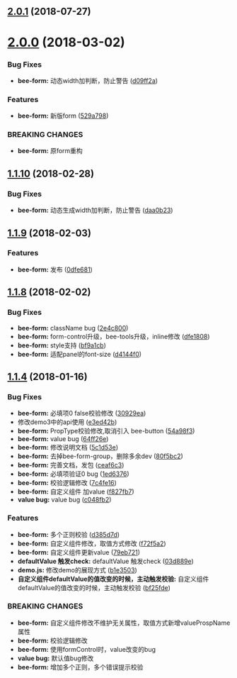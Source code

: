 <a name="2.0.1"></a>
## [2.0.1](https://github.com/tinper-bee/bee-form/compare/v2.0.0...v2.0.1) (2018-07-27)



<a name="2.0.0"></a>
# [2.0.0](https://github.com/tinper-bee/bee-form/compare/v1.1.10...v2.0.0) (2018-03-02)


### Bug Fixes

* **bee-form:** 动态width加判断，防止警告 ([d09ff2a](https://github.com/tinper-bee/bee-form/commit/d09ff2a))


### Features

* **bee-form:** 新版form ([529a798](https://github.com/tinper-bee/bee-form/commit/529a798))


### BREAKING CHANGES

* **bee-form:** 原form重构



<a name="1.1.10"></a>
## [1.1.10](https://github.com/tinper-bee/bee-form/compare/v1.1.9...v1.1.10) (2018-02-28)


### Bug Fixes

* **bee-form:** 动态生成width加判断，防止警告 ([daa0b23](https://github.com/tinper-bee/bee-form/commit/daa0b23))



<a name="1.1.9"></a>
## [1.1.9](https://github.com/tinper-bee/bee-form/compare/v1.1.8...v1.1.9) (2018-02-03)


### Features

* **bee-form:** 发布 ([0dfe681](https://github.com/tinper-bee/bee-form/commit/0dfe681))



<a name="1.1.8"></a>
## [1.1.8](https://github.com/tinper-bee/bee-form/compare/v1.1.4...v1.1.8) (2018-02-02)


### Bug Fixes

* **bee-form:** className bug ([2e4c800](https://github.com/tinper-bee/bee-form/commit/2e4c800))
* **bee-form:** form-control升级，bee-tools升级，inline修改 ([dfe1808](https://github.com/tinper-bee/bee-form/commit/dfe1808))
* **bee-form:** style支持 ([bf9a1cb](https://github.com/tinper-bee/bee-form/commit/bf9a1cb))
* **bee-form:** 适配panel的font-size ([d4144f0](https://github.com/tinper-bee/bee-form/commit/d4144f0))



<a name="1.1.4"></a>
## [1.1.4](https://github.com/tinper-bee/bee-form/compare/e3ed42b...v1.1.4) (2018-01-16)


### Bug Fixes

* **bee-form:** 必填项0 false校验修改 ([30929ea](https://github.com/tinper-bee/bee-form/commit/30929ea))
* 修改demo3中的api使用 ([e3ed42b](https://github.com/tinper-bee/bee-form/commit/e3ed42b))
* **bee-form:** PropType校验修改,取消引入 bee-button ([54a98f3](https://github.com/tinper-bee/bee-form/commit/54a98f3))
* **bee-form:** value bug ([64ff26e](https://github.com/tinper-bee/bee-form/commit/64ff26e))
* **bee-form:** 修改说明文档 ([5c1d53e](https://github.com/tinper-bee/bee-form/commit/5c1d53e))
* **bee-form:** 去掉bee-form-group，删除多余dev ([80f5bc2](https://github.com/tinper-bee/bee-form/commit/80f5bc2))
* **bee-form:** 完善文档，发包 ([ceaf6c3](https://github.com/tinper-bee/bee-form/commit/ceaf6c3))
* **bee-form:** 必填项验证0 bug ([1ed6376](https://github.com/tinper-bee/bee-form/commit/1ed6376))
* **bee-form:** 校验逻辑修改 ([7c4fe16](https://github.com/tinper-bee/bee-form/commit/7c4fe16))
* **bee-form:** 自定义组件  加value ([f827fb7](https://github.com/tinper-bee/bee-form/commit/f827fb7))
* **value bug:** value bug ([c048fb2](https://github.com/tinper-bee/bee-form/commit/c048fb2))


### Features

* **bee-form:** 多个正则校验 ([d385d7d](https://github.com/tinper-bee/bee-form/commit/d385d7d))
* **bee-form:** 自定义组件修改，取值方式修改 ([f72f5a2](https://github.com/tinper-bee/bee-form/commit/f72f5a2))
* **bee-form:** 自定义组件更新value ([79eb721](https://github.com/tinper-bee/bee-form/commit/79eb721))
* **defaultValue 触发check:** defaultValue 触发check ([03d889e](https://github.com/tinper-bee/bee-form/commit/03d889e))
* **demo.js:** 修改demo的展现方式 ([b1e3503](https://github.com/tinper-bee/bee-form/commit/b1e3503))
* **自定义组件defaultValue的值改变的时候，主动触发校验:** 自定义组件defaultValue的值改变的时候，主动触发校验 ([bf25fde](https://github.com/tinper-bee/bee-form/commit/bf25fde))


### BREAKING CHANGES

* **bee-form:** 自定义组件修改不维护无关属性，取值方式新增valueProspName属性
* **bee-form:** 校验逻辑修改
* **bee-form:** 使用formControl时，value改变的bug
* **value bug:** 默认值bug修改
* **bee-form:** 增加多个正则，多个错误提示校验




